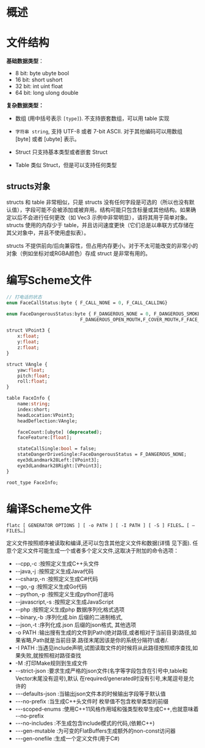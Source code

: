 

# 概述



# 文件结构

**基础数据类型**：

- 8 bit: byte ubyte bool
- 16 bit: short ushort
- 32 bit: int uint float
- 64 bit: long ulong double

**复杂数据类型：**

- 数组 (用中括号表示 `[type]`). 不支持嵌套数组，可以用 table 实现
- `字符串 string`, 支持 UTF-8 或者 7-bit ASCII. 对于其他编码可以用数组 [byte] 或者 [ubyte] 表示。

- Struct 只支持基本类型或者嵌套 Struct

- Table 类似 Struct，但是可以支持任何类型

  

## structs对象

structs 和 table 非常相似，只是 structs 没有任何字段是可选的（所以也没有默认值），字段可能不会被添加或被弃用。结构可能只包含标量或其他结构。如果确定以后不会进行任何更改（如 Vec3 示例中非常明显），请将其用于简单对象。structs 使用的内存少于 table，并且访问速度更快（它们总是以串联方式存储在其父对象中，并且不使用虚拟表）。

structs 不提供前向/后向兼容性，但占用内存更小。对于不太可能改变的非常小的对象（例如坐标对或RGBA颜色）存成 struct 是非常有用的。

# 编写Scheme文件

```protobuf
// 打电话的状态
enum FaceCallStatus:byte { F_CALL_NONE = 0, F_CALL_CALLING}

enum FaceDangerousStatus:byte { F_DANGEROUS_NONE = 0, F_DANGEROUS_SMOKE,F_DANGEROUS_SILENCE,F_DANGEROUS_DRINK,
                           F_DANGEROUS_OPEN_MOUTH,F_COVER_MOUTH,F_FACE_MASK,F_COVER_NONE

struct VPoint3 {
    x:float;
    y:float;
    z:float;
}

struct VAngle {
    yaw:float;
    pitch:float;
    roll:float;
}

table FaceInfo {
    name:string;
    index:short;
    headLocation:VPoint3;
    headDeflection:VAngle;

    faceCount:[ubyte] (deprecated);
    faceFeature:[float];

    stateCallSingle:bool = false;
    stateDangerDriveSingle:FaceDangerousStatus = F_DANGEROUS_NONE;
    eye3dLandmark28Left:[VPoint3];
    eye3dLandmark28Right:[VPoint3];
}

root_type FaceInfo;
```



# 编译Scheme文件

```shell
flatc [ GENERATOR OPTIONS ] [ -o PATH ] [ -I PATH ] [ -S ] FILES… [ – FILES…]
```

定义文件按照顺序被读取和编译,还可以包含其他定义文件和数据(详情 见下面).
任意个定义文件可能生成一个或者多个定义文件,这取决于附加的命令选项：

- --cpp,-c :按照定义生成C++头文件
- --java,-j :按照定义生成Java代码
- --csharp,-n :按照定义生成C#代码
- --go,-g :按照定义生成Go代码
- --python,-p :按照定义生成python打底吗
- --javascript,-s :按照定义生成JavaScript
- --php :按照定义生成php
  数据序列化格式选项
- --binary,-b :序列化成.bin 后缀的二进制格式,
- --json,-t :序列化成.json 后缀的json格式,
  其他选项
- -o PATH :输出搜有生成的文件到Path(绝对路径,或者相对于当前目录)路径,如果省略,Path就是当前目录.路径末尾因该是你的系统分隔符\或者/.
- -I PATH :当遇见include声明,试图读取文件的时候将从此路径按照顺序查找,如果失败,就按照相对路径查找
- -M :打印Make规则到生成文件
- --strict-json :要求生成严格的json文件(名字等字段包含在引号中,table和Vector末尾没有逗号),默认 在required/generated时没有引号,末尾逗号是允许的
- ---defaults-json :当输出json文件本的时候输出字段等于默认值
- ---no-prefix :当生成C++头文件时 枚举值不包含枚举类型的前缀
- ---scoped-enums :使用C++11风格作用域和强类型枚举生成C++,也就意味着 --no-prefix
- ---no-includes :不生成包含include模式的代码,(依赖C++)
- ---gen-mutable :为可变的FlatBuffers生成额外的non-const访问器
- ---gen-onefile :生成一个定义文件(用于C#)


